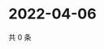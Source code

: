 # 2022-04-06

共 0 条

<!-- BEGIN WEIBO -->
<!-- 最后更新时间 Wed Apr 06 2022 04:17:19 GMT+0800 (China Standard Time) -->

<!-- END WEIBO -->
